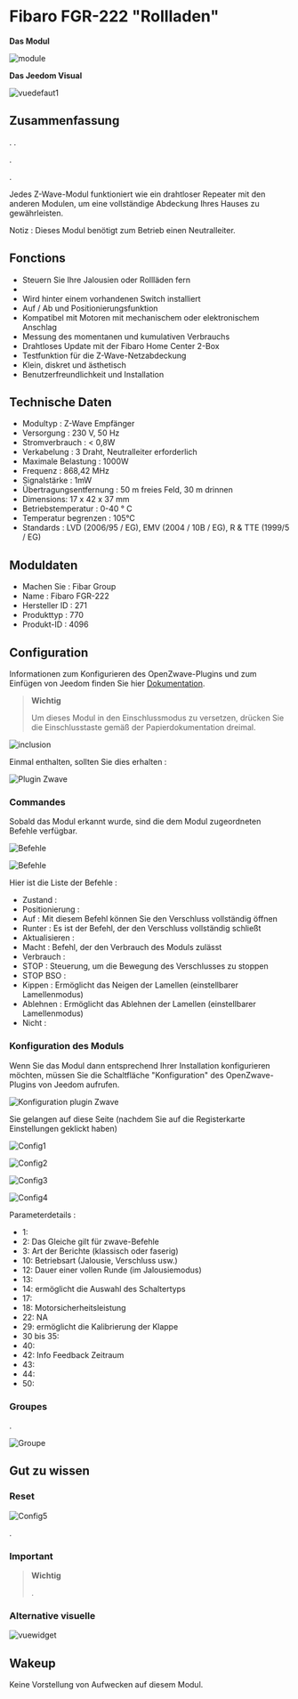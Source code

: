 # Fibaro FGR-222 "Rollladen"

**Das Modul**

![module](images/fibaro.fgr222/module.jpg)

**Das Jeedom Visual**

![vuedefaut1](images/fibaro.fgrm222/vuedefaut1.jpg)

## Zusammenfassung

. .

.

.

Jedes Z-Wave-Modul funktioniert wie ein drahtloser Repeater mit den anderen Modulen, um eine vollständige Abdeckung Ihres Hauses zu gewährleisten.

Notiz : Dieses Modul benötigt zum Betrieb einen Neutralleiter.

## Fonctions

-   Steuern Sie Ihre Jalousien oder Rollläden fern
-   
-   Wird hinter einem vorhandenen Switch installiert
-   Auf / Ab und Positionierungsfunktion
-   Kompatibel mit Motoren mit mechanischem oder elektronischem Anschlag
-   Messung des momentanen und kumulativen Verbrauchs
-   Drahtloses Update mit der Fibaro Home Center 2-Box
-   Testfunktion für die Z-Wave-Netzabdeckung
-   Klein, diskret und ästhetisch
-   Benutzerfreundlichkeit und Installation

## Technische Daten

-   Modultyp : Z-Wave Empfänger
-   Versorgung : 230 V, 50 Hz
-   Stromverbrauch : &lt; 0,8W
-   Verkabelung : 3 Draht, Neutralleiter erforderlich
-   Maximale Belastung : 1000W
-   Frequenz : 868,42 MHz
-   Signalstärke : 1mW
-   Übertragungsentfernung : 50 m freies Feld, 30 m drinnen
-   Dimensions: 17 x 42 x 37 mm
-   Betriebstemperatur : 0-40 ° C
-   Temperatur begrenzen : 105°C
-   Standards : LVD (2006/95 / EG), EMV (2004 / 10B / EG), R & TTE (1999/5 / EG)

## Moduldaten

-   Machen Sie : Fibar Group
-   Name : Fibaro FGR-222
-   Hersteller ID : 271
-   Produkttyp : 770
-   Produkt-ID : 4096

## Configuration

Informationen zum Konfigurieren des OpenZwave-Plugins und zum Einfügen von Jeedom finden Sie hier [Dokumentation](https://doc.jeedom.com/de_DE/plugins/automation%20protocol/openzwave/).

> **Wichtig**
>
> Um dieses Modul in den Einschlussmodus zu versetzen, drücken Sie die Einschlusstaste gemäß der Papierdokumentation dreimal.

![inclusion](images/fibaro.fgrm222/inclusion.jpg)

Einmal enthalten, sollten Sie dies erhalten :

![Plugin Zwave](images/fibaro.fgrm222/information.jpg)

### Commandes

Sobald das Modul erkannt wurde, sind die dem Modul zugeordneten Befehle verfügbar.

![Befehle](images/fibaro.fgrm222/commandes.jpg)

![Befehle](images/fibaro.fgrm222/commandes2.jpg)

Hier ist die Liste der Befehle :

-   Zustand : 
-   Positionierung : 
-   Auf : Mit diesem Befehl können Sie den Verschluss vollständig öffnen
-   Runter : Es ist der Befehl, der den Verschluss vollständig schließt
-   Aktualisieren : 
-   Macht : Befehl, der den Verbrauch des Moduls zulässt
-   Verbrauch : 
-   STOP : Steuerung, um die Bewegung des Verschlusses zu stoppen
-   STOP BSO : 
-   Kippen : Ermöglicht das Neigen der Lamellen (einstellbarer Lamellenmodus)
-   Ablehnen : Ermöglicht das Ablehnen der Lamellen (einstellbarer Lamellenmodus)
-   Nicht : 

### Konfiguration des Moduls

Wenn Sie das Modul dann entsprechend Ihrer Installation konfigurieren möchten, müssen Sie die Schaltfläche "Konfiguration" des OpenZwave-Plugins von Jeedom aufrufen.

![Konfiguration plugin Zwave](images/plugin/bouton_configuration.jpg)

Sie gelangen auf diese Seite (nachdem Sie auf die Registerkarte Einstellungen geklickt haben)

![Config1](images/fibaro.fgrm222/config1.jpg)

![Config2](images/fibaro.fgrm222/config2.jpg)

![Config3](images/fibaro.fgrm222/config3.jpg)

![Config4](images/fibaro.fgrm222/config4.jpg)

Parameterdetails :

-   1: 
-   2: Das Gleiche gilt für zwave-Befehle
-   3: Art der Berichte (klassisch oder faserig)
-   10: Betriebsart (Jalousie, Verschluss usw.)
-   12: Dauer einer vollen Runde (im Jalousiemodus)
-   13: 
-   14: ermöglicht die Auswahl des Schaltertyps
-   17: 
-   18: Motorsicherheitsleistung
-   22: NA
-   29: ermöglicht die Kalibrierung der Klappe
-   30 bis 35: 
-   40: 
-   42: Info Feedback Zeitraum
-   43: 
-   44: 
-   50: 

### Groupes

.

![Groupe](images/fibaro.fgrm222/groupe.jpg)

## Gut zu wissen

### Reset

![Config5](images/fibaro.fgrm222/config5.jpg)

.

### Important

> **Wichtig**
>
> .

### Alternative visuelle

![vuewidget](images/fibaro.fgrm222/vuewidget.jpg)

## Wakeup

Keine Vorstellung von Aufwecken auf diesem Modul.
